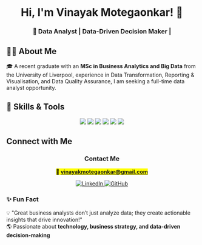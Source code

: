 <h1 align="center">Hi, I'm Vinayak Motegaonkar! 👋</h1>
<h3 align="center">🚀 Data Analyst | Data-Driven Decision Maker | </h3>

## 👨‍💻 **About Me**
🎓 A recent graduate with an **MSc in Business Analytics and Big Data** from the University of Liverpool, experience in Data Transformation, Reporting & Visualisation, and Data Quality Assurance, I am seeking a full-time data analyst opportunity.
## 🚀 **Skills & Tools**
<p align="center">
  <img src="https://img.shields.io/badge/Business%20Analysis-%23007ACC.svg?&style=for-the-badge&logo=business&logoColor=white"/>
  <img src="https://img.shields.io/badge/Salesforce-%2300A1E0.svg?&style=for-the-badge&logo=salesforce&logoColor=white"/>
  <img src="https://img.shields.io/badge/Power%20BI-%23F2C811.svg?&style=for-the-badge&logo=powerbi&logoColor=white"/>
  <img src="https://img.shields.io/badge/JIRA-%230052CC.svg?&style=for-the-badge&logo=jira&logoColor=white"/>
  <img src="https://img.shields.io/badge/SQL-%23CC2927.svg?&style=for-the-badge&logo=microsoftsqlserver&logoColor=white"/>
  <img src="https://img.shields.io/badge/Agile-%23FF5722.svg?&style=for-the-badge&logo=agile&logoColor=white"/>
</p>

##  **Connect with Me**
<div align="center">

###  Contact Me

**<mark> 📧 vinayakmotegaonkar@gmail.com</mark>**

</div>
<p align="center">
  <a href="https://www.linkedin.com/in/vinayakmotegaonkar/" target="[_blank](https://www.linkedin.com/in/vinayakmotegaonkar/)">
    <img src="https://img.icons8.com/color/48/000000/linkedin.png" alt="LinkedIn">
  </a>
  
  <a href="https://github.com/VinayakMotegaonkar" target="(https://github.com/VinayakMotegaonkar)">
    <img src="https://img.icons8.com/ios-glyphs/48/000000/github.png" alt="GitHub">
  </a>
    </p>

### ✨ **Fun Fact**
💡 "Great business analysts don’t just analyze data; they create actionable insights that drive innovation!"  
🌎 Passionate about **technology, business strategy, and data-driven decision-making**  


